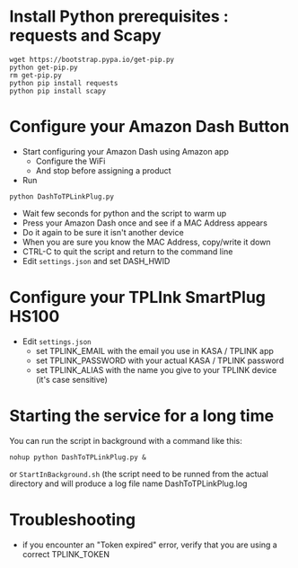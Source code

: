 # Install Python prerequisites : requests and Scapy
``` 
wget https://bootstrap.pypa.io/get-pip.py
python get-pip.py
rm get-pip.py
python pip install requests
python pip install scapy
```

# Configure your Amazon Dash Button
* Start configuring your Amazon Dash using Amazon app 
  * Configure the WiFi
  * And stop before assigning a product
* Run 
```
python DashToTPLinkPlug.py
```
* Wait few seconds for python and the script to warm up
* Press your Amazon Dash once and see if a MAC Address appears
* Do it again to be sure it isn't another device
* When you are sure you know the MAC Address, copy/write it down
* CTRL-C to quit the script and return to the command line
* Edit `settings.json` and set DASH_HWID

# Configure your TPLInk SmartPlug HS100
* Edit `settings.json` 
  * set TPLINK_EMAIL with the email you use in KASA / TPLINK app
  * set TPLINK_PASSWORD with your actual KASA / TPLINK password
  * set TPLINK_ALIAS with the name you give to your TPLINK device (it's case sensitive)

# Starting the service for a long time
You can run the script in background with a command like this:
```
nohup python DashToTPLinkPlug.py &
```
or 
``` StartInBackground.sh ```
(the script need to be runned from the actual directory and will produce 
a log file name DashToTPLinkPlug.log


# Troubleshooting
* if you encounter an "Token expired" error, verify that you are using a correct TPLINK_TOKEN
